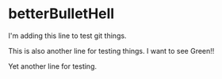 # betterBulletHell

I'm adding this line to test git things.

This is also another line for testing things. I want to see Green!!

Yet another line for testing. 
